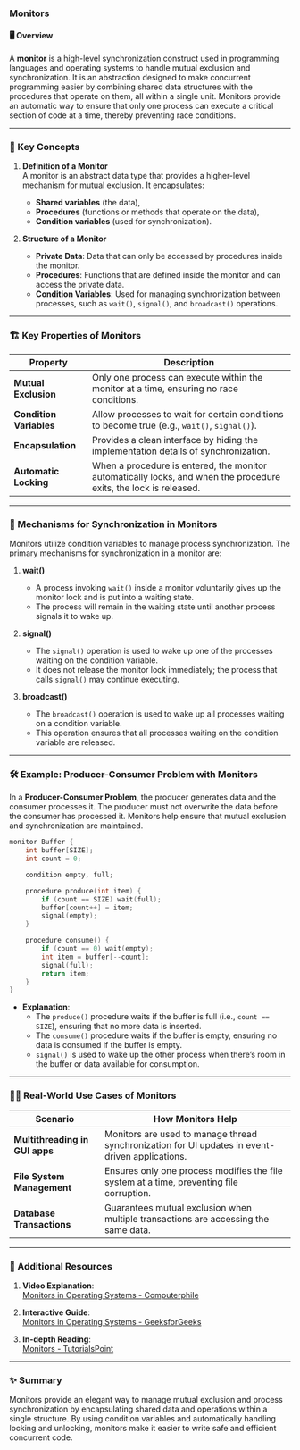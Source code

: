 ### Monitors  

#### 🖥️ Overview  
A **monitor** is a high-level synchronization construct used in programming languages and operating systems to handle mutual exclusion and synchronization. It is an abstraction designed to make concurrent programming easier by combining shared data structures with the procedures that operate on them, all within a single unit. Monitors provide an automatic way to ensure that only one process can execute a critical section of code at a time, thereby preventing race conditions.

---

### 🔑 Key Concepts  

1. **Definition of a Monitor**  
   A monitor is an abstract data type that provides a higher-level mechanism for mutual exclusion. It encapsulates:
   - **Shared variables** (the data),
   - **Procedures** (functions or methods that operate on the data),
   - **Condition variables** (used for synchronization).

2. **Structure of a Monitor**  
   - **Private Data**: Data that can only be accessed by procedures inside the monitor.
   - **Procedures**: Functions that are defined inside the monitor and can access the private data.
   - **Condition Variables**: Used for managing synchronization between processes, such as `wait()`, `signal()`, and `broadcast()` operations.

---

### 🏗️ Key Properties of Monitors  

| **Property**          | **Description**                                                                 |
|-----------------------|---------------------------------------------------------------------------------|
| **Mutual Exclusion**  | Only one process can execute within the monitor at a time, ensuring no race conditions. |
| **Condition Variables**| Allow processes to wait for certain conditions to become true (e.g., `wait()`, `signal()`). |
| **Encapsulation**     | Provides a clean interface by hiding the implementation details of synchronization. |
| **Automatic Locking** | When a procedure is entered, the monitor automatically locks, and when the procedure exits, the lock is released. |

---

### 🧠 Mechanisms for Synchronization in Monitors  

Monitors utilize condition variables to manage process synchronization. The primary mechanisms for synchronization in a monitor are:  

1. **wait()**  
   - A process invoking `wait()` inside a monitor voluntarily gives up the monitor lock and is put into a waiting state.  
   - The process will remain in the waiting state until another process signals it to wake up.

2. **signal()**  
   - The `signal()` operation is used to wake up one of the processes waiting on the condition variable.  
   - It does not release the monitor lock immediately; the process that calls `signal()` may continue executing.

3. **broadcast()**  
   - The `broadcast()` operation is used to wake up all processes waiting on a condition variable.  
   - This operation ensures that all processes waiting on the condition variable are released.

---

### 🛠️ Example: Producer-Consumer Problem with Monitors  

In a **Producer-Consumer Problem**, the producer generates data and the consumer processes it. The producer must not overwrite the data before the consumer has processed it. Monitors help ensure that mutual exclusion and synchronization are maintained.  

```c
monitor Buffer {
    int buffer[SIZE];
    int count = 0;

    condition empty, full;

    procedure produce(int item) {
        if (count == SIZE) wait(full);
        buffer[count++] = item;
        signal(empty);
    }

    procedure consume() {
        if (count == 0) wait(empty);
        int item = buffer[--count];
        signal(full);
        return item;
    }
}
```

- **Explanation**:  
  - The `produce()` procedure waits if the buffer is full (i.e., `count == SIZE`), ensuring that no more data is inserted.
  - The `consume()` procedure waits if the buffer is empty, ensuring no data is consumed if the buffer is empty.
  - `signal()` is used to wake up the other process when there’s room in the buffer or data available for consumption.

---

### 🧑‍💻 Real-World Use Cases of Monitors  

| **Scenario**                   | **How Monitors Help**                                                                 |
|---------------------------------|---------------------------------------------------------------------------------------|
| **Multithreading in GUI apps**  | Monitors are used to manage thread synchronization for UI updates in event-driven applications. |
| **File System Management**      | Ensures only one process modifies the file system at a time, preventing file corruption. |
| **Database Transactions**       | Guarantees mutual exclusion when multiple transactions are accessing the same data. |

---

### 🎥 Additional Resources  

1. **Video Explanation**:  
   [Monitors in Operating Systems - Computerphile](https://www.youtube.com/watch?v=KzZCUiTtflE)  

2. **Interactive Guide**:  
   [Monitors in Operating Systems - GeeksforGeeks](https://www.geeksforgeeks.org/monitors-in-operating-system/)  

3. **In-depth Reading**:  
   [Monitors - TutorialsPoint](https://www.tutorialspoint.com/monitors-in-operating-system)

---

### ✨ Summary  

Monitors provide an elegant way to manage mutual exclusion and process synchronization by encapsulating shared data and operations within a single structure. By using condition variables and automatically handling locking and unlocking, monitors make it easier to write safe and efficient concurrent code.